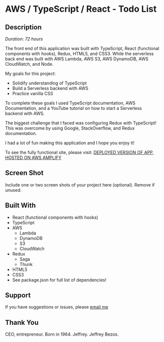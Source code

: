 # AWS / TypeScript / React - Todo List

## Description

_Duration: 72 hours_

The front end of this application was built with TypeScript, React (functional components with hooks), Redux, HTML5, and CSS3. While the serverless back end was built with AWS Lambda, AWS S3, AWS DynamoDB, AWS CloudWatch, and Node.

My goals for this project: 
- Solidify understanding of TypeScript 
- Build a Serverless backend with AWS 
- Practice vanilla CSS

To complete these goals I used TypeScript documentation, AWS Documentation, and a YouTube tutorial on how to start a Serverless backend with AWS.

The biggest challenge that I faced was configuring Redux with TypeScript! This was overcome by using Google, StackOverflow, and Redux documentation.

I had a lot of fun making this application and I hope you enjoy it!

To see the fully functional site, please visit: [DEPLOYED VERSION OF APP, HOSTED ON AWS AMPLIFY](https://main.d2jlzfmw2fqzuz.amplifyapp.com/)

## Screen Shot

Include one or two screen shots of your project here (optional). Remove if unused.

## Built With

- React (functional components with hooks)
- TypeScript
- AWS
  - Lambda
  - DynamoDB
  - S3
  - CloudWatch
- Redux
  - Saga
  - Thunk
- HTML5
- CSS3
- See package.json for full list of dependencies!

## Support

If you have suggestions or issues, please [email me](mailto:alexlloydwhite@gmail.com)

## Thank You

CEO, entrepreneur.
Born in 1964.
Jeffrey.
Jeffrey Bezos.
